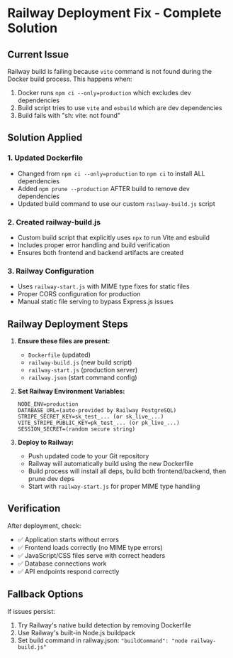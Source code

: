 # Railway Deployment Fix - Complete Solution

## Current Issue
Railway build is failing because `vite` command is not found during the Docker build process. This happens when:
1. Docker runs `npm ci --only=production` which excludes dev dependencies
2. Build script tries to use `vite` and `esbuild` which are dev dependencies
3. Build fails with "sh: vite: not found"

## Solution Applied

### 1. Updated Dockerfile
- Changed from `npm ci --only=production` to `npm ci` to install ALL dependencies
- Added `npm prune --production` AFTER build to remove dev dependencies
- Updated build command to use our custom `railway-build.js` script

### 2. Created railway-build.js
- Custom build script that explicitly uses `npx` to run Vite and esbuild
- Includes proper error handling and build verification
- Ensures both frontend and backend artifacts are created

### 3. Railway Configuration
- Uses `railway-start.js` with MIME type fixes for static files
- Proper CORS configuration for production
- Manual static file serving to bypass Express.js issues

## Railway Deployment Steps

1. **Ensure these files are present:**
   - `Dockerfile` (updated)
   - `railway-build.js` (new build script)
   - `railway-start.js` (production server)
   - `railway.json` (start command config)

2. **Set Railway Environment Variables:**
   ```
   NODE_ENV=production
   DATABASE_URL=(auto-provided by Railway PostgreSQL)
   STRIPE_SECRET_KEY=sk_test_... (or sk_live_...)
   VITE_STRIPE_PUBLIC_KEY=pk_test_... (or pk_live_...)
   SESSION_SECRET=(random secure string)
   ```

3. **Deploy to Railway:**
   - Push updated code to your Git repository
   - Railway will automatically build using the new Dockerfile
   - Build process will install all deps, build both frontend/backend, then prune dev deps
   - Start with `railway-start.js` for proper MIME type handling

## Verification
After deployment, check:
- ✅ Application starts without errors
- ✅ Frontend loads correctly (no MIME type errors)
- ✅ JavaScript/CSS files serve with correct headers
- ✅ Database connections work
- ✅ API endpoints respond correctly

## Fallback Options
If issues persist:
1. Try Railway's native build detection by removing Dockerfile
2. Use Railway's built-in Node.js buildpack
3. Set build command in railway.json: `"buildCommand": "node railway-build.js"`